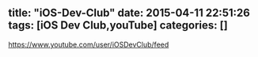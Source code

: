 title: "iOS-Dev-Club"
date: 2015-04-11 22:51:26
tags: [iOS Dev Club,youTube]
categories: []
---

https://www.youtube.com/user/iOSDevClub/feed
